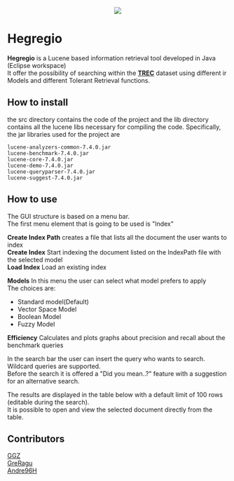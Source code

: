 <p align="center">
<img src="https://o8jyqa.db.files.1drv.com/y4me5Xr1MKbUIeCKOkDTXWFGkCgUFygAqGN-YSuNcs-b857S-5qARL7B4Yce8l1Bexd_WQQENHNGc07vZABLdZhuY0PqfDr8EbQmfl30FsDERiTrMzRhpWpjHUKOcx5dtqGd2nCe_fup4t-7QsaX60fnXSEBOsqyuLqwxKano-YLcw9hiE8zlmJdoe5iMBz-QtWo23u9EGxj-pmuhIjkiP8Xg?width=1223&height=224&cropmode=none">
</p>    

# Hegregio

**Hegregio** is a Lucene based information retrieval tool developed in Java (Eclipse workspace)  
It offer the possibility of searching within the **[TREC](http://www.trec-cds.org/2015.html)** dataset using different ir Models and different Tolerant Retrieval functions.

## How to install

the src directory contains the code of the project and the lib directory contains
all the lucene libs necessary for compiling the code.
Specifically, the jar libraries used for the project are
 
```
lucene-analyzers-common-7.4.0.jar
lucene-benchmark-7.4.0.jar 	
lucene-core-7.4.0.jar 	
lucene-demo-7.4.0.jar 	
lucene-queryparser-7.4.0.jar 	
lucene-suggest-7.4.0.jar 
```

## How to use 
The GUI structure is based on a menu bar.  
The first menu element that is going to be used is "Index"

**Create Index Path** creates a file that lists all the document the user wants to index  
**Create Index** Start indexing the document listed on the IndexPath file with the selected model  
**Load Index** Load an existing index

**Models** In this menu the user can select what model prefers to apply    
The choices are:  
* Standard model(Default)
* Vector Space Model  
* Boolean Model  
* Fuzzy Model 

**Efficiency** Calculates and plots graphs about precision and recall about the benchmark queries

In the search bar the user can insert the query who wants to search.  
Wildcard queries are supported.  
Before the search it is offered a "Did you mean..?" feature with a suggestion for
an alternative search.

The results are displayed in the table below with a default limit of 100 rows (editable during the search).  
It is possible to open and view the selected document directly from the table.

## Contributors

[GGZ](https://github.com/GiovanniGambiglianiZoccoli)  
[GreRagu](https://github.com/GreRagu)  
[Andre96H](https://github.com/Andre96H)  